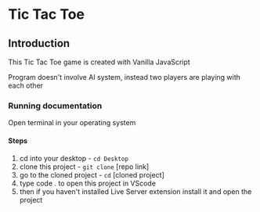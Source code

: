 # Tic Tac Toe

## Introduction

This Tic Tac Toe game is created with Vanilla JavaScript

Program doesn't involve AI system, instead two players are playing with each other

### Running documentation

Open terminal in your operating system

#### Steps

1) cd into your desktop - `cd Desktop`
2) clone this project - `git clone` [repo link]
3) go to the cloned project - `cd` [cloned project]
4) type code . to open this project in VScode
5) then if you haven't installed Live Server extension install it and open the project
